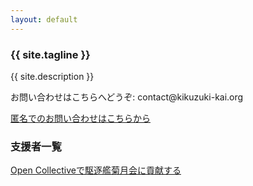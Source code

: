 ```yaml
---
layout: default
---
```

<article class="home" role="article">
    <section class="landing" role="document">
<h1>{{ site.tagline }}</h1>
<p>{{ site.description }}</p>
<p>お問い合わせはこちらへどうぞ: contact@kikuzuki<span class="obfuscate">-</span>kai.org</p>
<a href="{{site.url}}/docs/contact.html">匿名でのお問い合わせはこちらから</a>
    </section>
    <section class="backers" role="document">
        <div class="opencollective">
<h1>支援者一覧</h1>
<p><a href="https://opencollective.com/kikuzukikai">Open Collectiveで駆逐艦菊月会に貢献する</a></p>
<object type="image/svg+xml" data="https://opencollective.com/kikuzukikai/tiers/sponsor.svg"></object><br />
<object type="image/svg+xml" data="https://opencollective.com/kikuzukikai/tiers/backer.svg"></object>
        </div>
    </section>
</article>
